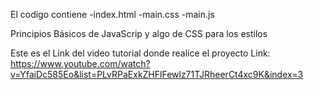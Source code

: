 El codigo contiene
    -index.html
    -main.css
    -main.js

Principios Básicos de JavaScrip y algo de CSS para los estilos


Este es el Link del video tutorial donde realice el proyecto
Link: https://www.youtube.com/watch?v=YfaiDc585Eo&list=PLvRPaExkZHFlFewlz71TJRheerCt4xc9K&index=3